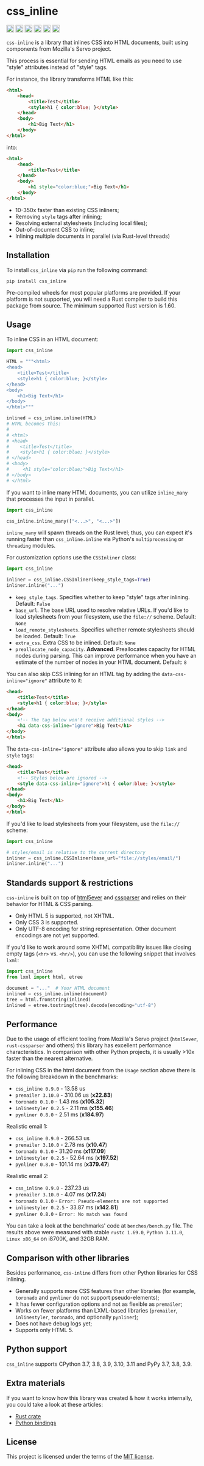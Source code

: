 # css_inline

[<img alt="build status" src="https://img.shields.io/github/actions/workflow/status/Stranger6667/css-inline/build.yml?style=flat-square&labelColor=555555&logo=github" height="20">](https://github.com/Stranger6667/css-inline)
[<img alt="pypi" src="https://img.shields.io/pypi/v/css_inline.svg?style=flat-square" height="20">](https://pypi.org/project/css_inline/)
[<img alt="versions" src="https://img.shields.io/pypi/pyversions/css_inline.svg?style=flat-square" height="20">](https://pypi.org/project/css_inline/)
[<img alt="license" src="https://img.shields.io/pypi/l/css_inline.svg?style=flat-square" height="20">](https://opensource.org/licenses/MIT)
[<img alt="codecov.io" src="https://img.shields.io/codecov/c/gh/Stranger6667/css-inline?logo=codecov&style=flat-square&token=tOzvV4kDY0" height="20">](https://app.codecov.io/github/Stranger6667/css-inline)
[<img alt="gitter" src="https://img.shields.io/gitter/room/Stranger6667/css-inline?style=flat-square" height="20">](https://gitter.im/Stranger6667/css-inline)

`css-inline` is a library that inlines CSS into HTML documents, built using components from Mozilla's Servo project.

This process is essential for sending HTML emails as you need to use "style" attributes instead of "style" tags.

For instance, the library transforms HTML like this:

```html
<html>
    <head>
        <title>Test</title>
        <style>h1 { color:blue; }</style>
    </head>
    <body>
        <h1>Big Text</h1>
    </body>
</html>
```

into:

```html
<html>
    <head>
        <title>Test</title>
    </head>
    <body>
        <h1 style="color:blue;">Big Text</h1>
    </body>
</html>
```

- 10-350x faster than existing CSS inliners;
- Removing `style` tags after inlining;
- Resolving external stylesheets (including local files);
- Out-of-document CSS to inline;
- Inlining multiple documents in parallel (via Rust-level threads)

## Installation

To install `css_inline` via `pip` run the following command:

```
pip install css_inline
```

Pre-compiled wheels for most popular platforms are provided. If your platform is not supported, you will need
a Rust compiler to build this package from source. The minimum supported Rust version is 1.60.

## Usage

To inline CSS in an HTML document:

```python
import css_inline

HTML = """<html>
<head>
    <title>Test</title>
    <style>h1 { color:blue; }</style>
</head>
<body>
    <h1>Big Text</h1>
</body>
</html>"""

inlined = css_inline.inline(HTML)
# HTML becomes this:
#
# <html>
# <head>
#    <title>Test</title>
#    <style>h1 { color:blue; }</style>
# </head>
# <body>
#     <h1 style="color:blue;">Big Text</h1>
# </body>
# </html>
```

If you want to inline many HTML documents, you can utilize `inline_many` that processes the input in parallel.

```python
import css_inline

css_inline.inline_many(["<...>", "<...>"])
```

`inline_many` will spawn threads on the Rust level; thus, you can expect it's running faster than `css_inline.inline` via Python's `multiprocessing` or `threading` modules.

For customization options use the `CSSInliner` class:

```python
import css_inline

inliner = css_inline.CSSInliner(keep_style_tags=True)
inliner.inline("...")
```

- `keep_style_tags`. Specifies whether to keep "style" tags after inlining. Default: `False`
- `base_url`. The base URL used to resolve relative URLs. If you'd like to load stylesheets from your filesystem, use the `file://` scheme. Default: `None`
- `load_remote_stylesheets`. Specifies whether remote stylesheets should be loaded. Default: `True`
- `extra_css`. Extra CSS to be inlined. Default: `None`
- `preallocate_node_capacity`. **Advanced**. Preallocates capacity for HTML nodes during parsing. This can improve performance when you have an estimate of the number of nodes in your HTML document. Default: `8`

You can also skip CSS inlining for an HTML tag by adding the `data-css-inline="ignore"` attribute to it:

```html
<head>
    <title>Test</title>
    <style>h1 { color:blue; }</style>
</head>
<body>
    <!-- The tag below won't receive additional styles -->
    <h1 data-css-inline="ignore">Big Text</h1>
</body>
</html>
```

The `data-css-inline="ignore"` attribute also allows you to skip `link` and `style` tags:

```html
<head>
    <title>Test</title>
    <!-- Styles below are ignored -->
    <style data-css-inline="ignore">h1 { color:blue; }</style>
</head>
<body>
    <h1>Big Text</h1>
</body>
</html>
```

If you'd like to load stylesheets from your filesystem, use the `file://` scheme:

```python
import css_inline

# styles/email is relative to the current directory
inliner = css_inline.CSSInliner(base_url="file://styles/email/")
inliner.inline("...")
```

## Standards support & restrictions

`css-inline` is built on top of [html5ever](https://crates.io/crates/html5ever) and [cssparser](https://crates.io/crates/cssparser) and relies on their behavior for HTML & CSS parsing.

- Only HTML 5 is supported, not XHTML.
- Only CSS 3 is supported.
- Only UTF-8 encoding for string representation. Other document encodings are not yet supported.

If you'd like to work around some XHTML compatibility issues like closing empty tags (`<hr>` vs. `<hr/>`), you can use the following snippet that involves `lxml`:

```python
import css_inline
from lxml import html, etree

document = "..."  # Your HTML document
inlined = css_inline.inline(document)
tree = html.fromstring(inlined)
inlined = etree.tostring(tree).decode(encoding="utf-8")
```

## Performance

Due to the usage of efficient tooling from Mozilla's Servo project (`html5ever`, `rust-cssparser` and others) this
library has excellent performance characteristics. In comparison with other Python projects, it is usually >10x faster than the nearest alternative.

For inlining CSS in the html document from the `Usage` section above there is the following breakdown in the benchmarks:

- `css_inline 0.9.0` - 13.58 us
- `premailer 3.10.0` - 310.06 us (**x22.83**)
- `toronado 0.1.0` - 1.43 ms (**x105.32**)
- `inlinestyler 0.2.5` - 2.11 ms (**x155.46**)
- `pynliner 0.8.0` - 2.51 ms (**x184.97**)

Realistic email 1:

- `css_inline 0.9.0` - 266.53 us
- `premailer 3.10.0` - 2.78 ms (**x10.47**)
- `toronado 0.1.0` - 31.20 ms (**x117.09**)
- `inlinestyler 0.2.5` - 52.64 ms (**x197.52**)
- `pynliner 0.8.0` - 101.14 ms (**x379.47**)

Realistic email 2:

- `css_inline 0.9.0` - 237.23 us
- `premailer 3.10.0` - 4.07 ms (**x17.24**)
- `toronado 0.1.0` - `Error: Pseudo-elements are not supported`
- `inlinestyler 0.2.5` - 33.87 ms (**x142.81**)
- `pynliner 0.8.0` - `Error: No match was found`

You can take a look at the benchmarks' code at `benches/bench.py` file.
The results above were measured with stable `rustc 1.69.0`, `Python 3.11.0`, `Linux x86_64` on i8700K, and 32GB RAM.

## Comparison with other libraries

Besides performance, `css-inline` differs from other Python libraries for CSS inlining.

- Generally supports more CSS features than other libraries (for example, `toronado` and `pynliner` do not support pseudo-elements);
- It has fewer configuration options and not as flexible as `premailer`;
- Works on fewer platforms than LXML-based libraries (`premailer`, `inlinestyler`, `toronado`, and optionally `pynliner`);
- Does not have debug logs yet;
- Supports only HTML 5.

## Python support

`css_inline` supports CPython 3.7, 3.8, 3.9, 3.10, 3.11 and PyPy 3.7, 3.8, 3.9.

## Extra materials

If you want to know how this library was created & how it works internally, you could take a look at these articles:

- [Rust crate](https://dygalo.dev/blog/rust-for-a-pythonista-2/)
- [Python bindings](https://dygalo.dev/blog/rust-for-a-pythonista-3/)

## License

This project is licensed under the terms of the [MIT license](https://opensource.org/licenses/MIT).
